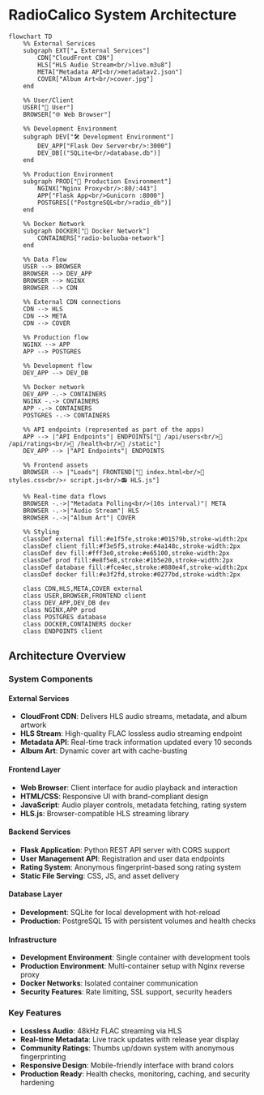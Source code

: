 # RadioCalico System Architecture

```mermaid
flowchart TD
    %% External Services
    subgraph EXT["☁️ External Services"]
        CDN["CloudFront CDN"]
        HLS["HLS Audio Stream<br/>live.m3u8"]
        META["Metadata API<br/>metadatav2.json"]
        COVER["Album Art<br/>cover.jpg"]
    end
    
    %% User/Client
    USER["👤 User"]
    BROWSER["🌐 Web Browser"]
    
    %% Development Environment
    subgraph DEV["🛠️ Development Environment"]
        DEV_APP["Flask Dev Server<br/>:3000"]
        DEV_DB[("SQLite<br/>database.db")]
    end
    
    %% Production Environment  
    subgraph PROD["🚀 Production Environment"]
        NGINX["Nginx Proxy<br/>:80/:443"]
        APP["Flask App<br/>Gunicorn :8000"]
        POSTGRES[("PostgreSQL<br/>radio_db")]
    end
    
    %% Docker Network
    subgraph DOCKER["🐳 Docker Network"]
        CONTAINERS["radio-boluoba-network"]
    end
    
    %% Data Flow
    USER --> BROWSER
    BROWSER --> DEV_APP
    BROWSER --> NGINX
    BROWSER --> CDN
    
    %% External CDN connections
    CDN --> HLS
    CDN --> META  
    CDN --> COVER
    
    %% Production flow
    NGINX --> APP
    APP --> POSTGRES
    
    %% Development flow
    DEV_APP --> DEV_DB
    
    %% Docker network
    DEV_APP -.-> CONTAINERS
    NGINX -.-> CONTAINERS
    APP -.-> CONTAINERS
    POSTGRES -.-> CONTAINERS
    
    %% API endpoints (represented as part of the apps)
    APP --> |"API Endpoints"| ENDPOINTS["🔌 /api/users<br/>🔌 /api/ratings<br/>🔌 /health<br/>🔌 /static"]
    DEV_APP --> |"API Endpoints"| ENDPOINTS
    
    %% Frontend assets
    BROWSER --> |"Loads"| FRONTEND["📄 index.html<br/>🎨 styles.css<br/>⚡ script.js<br/>📻 HLS.js"]
    
    %% Real-time data flows
    BROWSER -.->|"Metadata Polling<br/>(10s interval)"| META
    BROWSER -.->|"Audio Stream"| HLS
    BROWSER -.->|"Album Art"| COVER
    
    %% Styling
    classDef external fill:#e1f5fe,stroke:#01579b,stroke-width:2px
    classDef client fill:#f3e5f5,stroke:#4a148c,stroke-width:2px
    classDef dev fill:#fff3e0,stroke:#e65100,stroke-width:2px
    classDef prod fill:#e8f5e8,stroke:#1b5e20,stroke-width:2px
    classDef database fill:#fce4ec,stroke:#880e4f,stroke-width:2px
    classDef docker fill:#e3f2fd,stroke:#0277bd,stroke-width:2px
    
    class CDN,HLS,META,COVER external
    class USER,BROWSER,FRONTEND client
    class DEV_APP,DEV_DB dev
    class NGINX,APP prod
    class POSTGRES database
    class DOCKER,CONTAINERS docker
    class ENDPOINTS client
```

## Architecture Overview

### System Components

#### External Services
- **CloudFront CDN**: Delivers HLS audio streams, metadata, and album artwork
- **HLS Stream**: High-quality FLAC lossless audio streaming endpoint
- **Metadata API**: Real-time track information updated every 10 seconds
- **Album Art**: Dynamic cover art with cache-busting

#### Frontend Layer
- **Web Browser**: Client interface for audio playback and interaction
- **HTML/CSS**: Responsive UI with brand-compliant design
- **JavaScript**: Audio player controls, metadata fetching, rating system
- **HLS.js**: Browser-compatible HLS streaming library

#### Backend Services
- **Flask Application**: Python REST API server with CORS support
- **User Management API**: Registration and user data endpoints
- **Rating System**: Anonymous fingerprint-based song rating system
- **Static File Serving**: CSS, JS, and asset delivery

#### Database Layer
- **Development**: SQLite for local development with hot-reload
- **Production**: PostgreSQL 15 with persistent volumes and health checks

#### Infrastructure
- **Development Environment**: Single container with development tools
- **Production Environment**: Multi-container setup with Nginx reverse proxy
- **Docker Networks**: Isolated container communication
- **Security Features**: Rate limiting, SSL support, security headers

### Key Features
- **Lossless Audio**: 48kHz FLAC streaming via HLS
- **Real-time Metadata**: Live track updates with release year display
- **Community Ratings**: Thumbs up/down system with anonymous fingerprinting
- **Responsive Design**: Mobile-friendly interface with brand colors
- **Production Ready**: Health checks, monitoring, caching, and security hardening
